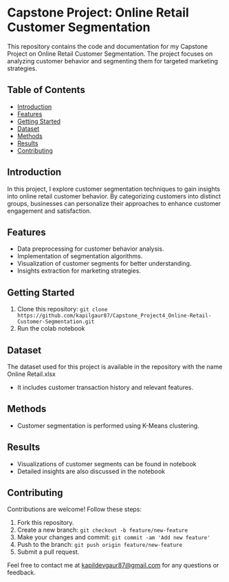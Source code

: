 # Capstone Project: Online Retail Customer Segmentation

This repository contains the code and documentation for my Capstone Project on Online Retail Customer Segmentation. The project focuses on analyzing customer behavior and segmenting them for targeted marketing strategies.

## Table of Contents
- [Introduction](#introduction)
- [Features](#features)
- [Getting Started](#getting-started)
- [Dataset](#dataset)
- [Methods](#methods)
- [Results](#results)
- [Contributing](#contributing)

## Introduction
In this project, I explore customer segmentation techniques to gain insights into online retail customer behavior. By categorizing customers into distinct groups, businesses can personalize their approaches to enhance customer engagement and satisfaction.

## Features
- Data preprocessing for customer behavior analysis.
- Implementation of segmentation algorithms.
- Visualization of customer segments for better understanding.
- Insights extraction for marketing strategies.

## Getting Started
1. Clone this repository: `git clone https://github.com/kapilgaur87/Capstone_Project4_Online-Retail-Customer-Segmentation.git`
2. Run the colab notebook

## Dataset
The dataset used for this project is available in the repository with the name Online Retail.xlsx
- It includes customer transaction history and relevant features.

## Methods
- Customer segmentation is performed using K-Means clustering.

## Results
- Visualizations of customer segments can be found in notebook
- Detailed insights are also discussed in the notebook

## Contributing
Contributions are welcome! Follow these steps:
1. Fork this repository.
2. Create a new branch: `git checkout -b feature/new-feature`
3. Make your changes and commit: `git commit -am 'Add new feature'`
4. Push to the branch: `git push origin feature/new-feature`
5. Submit a pull request.

Feel free to contact me at kapildevgaur87@gmail.com for any questions or feedback.
